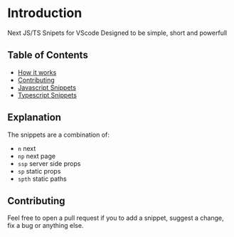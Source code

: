 # Introduction

Next JS/TS Snipets for VScode
Designed to be simple, short and powerfull

## Table of Contents

- [How it works](#explanation)
- [Contributing](#contributing)
- [Javascript Snippets](#javascript-snippets)
- [Typescript Snippets](#typescript-snippets)

## Explanation

The snippets are a combination of:

- `n` next
- `np` next page
- `ssp` server side props
- `sp` static props
- `spth` static paths

## Contributing

Feel free to open a pull request if you to add a snippet, suggest a change, fix a bug or anything else.
